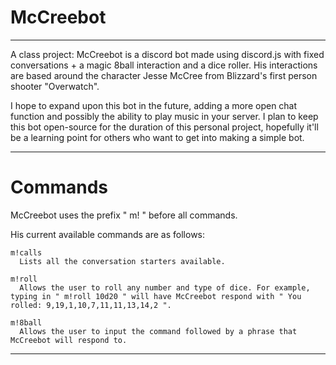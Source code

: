 # McCreebot

------

A class project: McCreebot is a discord bot made using discord.js with fixed conversations + a magic 8ball interaction and a dice roller. His interactions are based around the character Jesse McCree from Blizzard's first person shooter "Overwatch".

I hope to expand upon this bot in the future, adding a more open chat function and possibly the ability to play music in your server. I plan to keep this bot open-source for the duration of this personal project, hopefully it'll be a learning point for others who want to get into making a simple bot.

------

# Commands


  McCreebot uses the prefix " m! " before all commands.

  His current available commands are as follows:
    
    m!calls
      Lists all the conversation starters available.
    
    m!roll
      Allows the user to roll any number and type of dice. For example, typing in " m!roll 10d20 " will have McCreebot respond with " You rolled: 9,19,1,10,7,11,11,13,14,2 ". 
    
    m!8ball
      Allows the user to input the command followed by a phrase that McCreebot will respond to.
      
------
